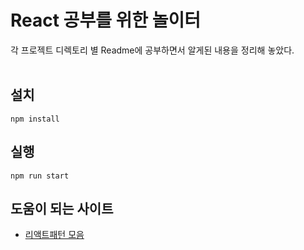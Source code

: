 
# React 공부를 위한 놀이터
각 프로젝트 디렉토리 별 Readme에 공부하면서 알게된 내용을 정리해 놓았다. <br><br>

## 설치
    npm install

## 실행
    npm run start

## 도움이 되는 사이트
- [리액트패턴 모음](https://reactpatterns.com/) 